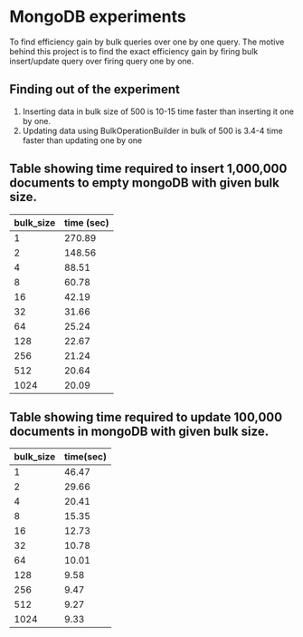 # MongoDB experiments
To find efficiency gain by bulk queries over one by one query.
The motive behind this project is to find the exact efficiency gain by firing
bulk insert/update query over firing query one by one.

Finding out of the experiment
-----------------------------------
1. Inserting data in bulk size of 500 is 10-15 time faster than inserting it one by one.
2. Updating data using BulkOperationBuilder in bulk of 500 is 3.4-4 time
faster than updating one by one

Table showing time required to insert 1,000,000 documents to empty mongoDB with given bulk size.
-----------------------------------

| bulk_size | time (sec)           |
|------|---------------|
| 1    | 270.89 |
| 2    | 148.56  |
| 4    | 88.51 |
| 8    | 60.78 |
| 16   | 42.19  |
| 32   | 31.66 |
| 64   | 25.24 |
| 128  | 22.67 |
| 256  | 21.24 |
| 512  | 20.64 |
| 1024 | 20.09  |


Table showing time required to update 100,000 documents in mongoDB with given bulk size.
-----------------------------------
| bulk_size    | time(sec)  |
|------|---------------|
| 1    | 46.47 |
| 2    | 29.66 |
| 4    | 20.41 |
| 8    | 15.35 |
| 16   | 12.73 |
| 32   | 10.78 |
| 64   | 10.01 |
| 128  | 9.58 |
| 256  | 9.47 |
| 512  | 9.27  |
| 1024 | 9.33 |
